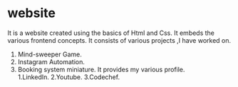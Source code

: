 # website
It is a website created using the basics of Html and Css. It embeds the various frontend concepts.
It consists of various projects ,I have worked on.</br>
1. Mind-sweeper Game.
2. Instagram Automation.
3. Booking system miniature.
It provides my various profile.</br>
1.LinkedIn.
2.Youtube.
3.Codechef.
